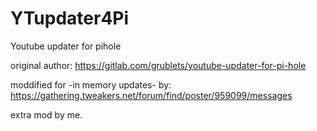 # YTupdater4Pi
Youtube updater for pihole


original author: https://gitlab.com/grublets/youtube-updater-for-pi-hole

moddified for -in memory updates- by: https://gathering.tweakers.net/forum/find/poster/959099/messages

extra mod by me.
